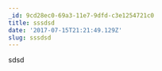 ```yaml
---
_id: 9cd28ec0-69a3-11e7-9dfd-c3e1254721c0
title: sssdsd
date: '2017-07-15T21:21:49.129Z'
slug: sssdsd
---
```

sdsd
